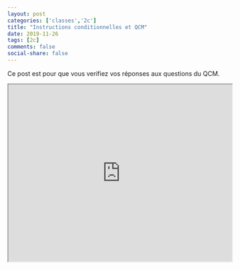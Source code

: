 ```yaml
---
layout: post 
categories: ['classes','2c']
title: "Instructions conditionnelles et QCM"
date: 2019-11-26
tags: [2c]
comments: false
social-share: false
---
```

Ce post est pour que vous verifiez vos réponses aux questions du QCM.

<iframe height="400px" width="100%" src="https://repl.it/@moussatat/qcm00?lite=true&outputonly=1"></iframe>
